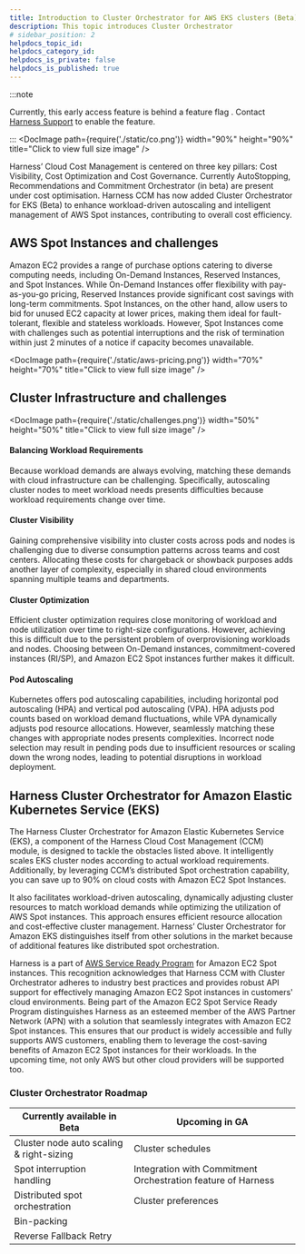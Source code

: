 ```yaml
---
title: Introduction to Cluster Orchestrator for AWS EKS clusters (Beta)
description: This topic introduces Cluster Orchestrator
# sidebar_position: 2
helpdocs_topic_id: 
helpdocs_category_id: 
helpdocs_is_private: false
helpdocs_is_published: true
---
```


:::note

Currently, this early access feature is behind a feature flag . Contact [Harness Support](mailto:support@harness.io) to enable the feature.

:::
<DocImage path={require('./static/co.png')} width="90%" height="90%" title="Click to view full size image" />

Harness’ Cloud Cost Management is centered on three key pillars: Cost Visibility, Cost Optimization and Cost Governance.
Currently AutoStopping, Recommendations and Commitment Orchestrator (in beta) are present under cost optimisation. Harness CCM has now added Cluster Orchestrator for EKS (Beta) to enhance workload-driven autoscaling and intelligent management of AWS Spot instances, contributing to overall cost efficiency.

## AWS Spot Instances and challenges 
Amazon EC2 provides a range of purchase options catering to diverse computing needs, including On-Demand Instances, Reserved Instances, and Spot Instances. While On-Demand Instances offer flexibility with pay-as-you-go pricing, Reserved Instances provide significant cost savings with long-term commitments. Spot Instances, on the other hand, allow users to bid for unused EC2 capacity at lower prices, making them ideal for fault-tolerant, flexible and stateless workloads. However, Spot Instances come with challenges such as potential interruptions and the risk of termination within just 2 minutes of a notice if capacity becomes unavailable.

<DocImage path={require('./static/aws-pricing.png')} width="70%" height="70%" title="Click to view full size image" />

## Cluster Infrastructure and challenges  

<DocImage path={require('./static/challenges.png')} width="50%" height="50%" title="Click to view full size image" />

#### Balancing Workload Requirements
Because workload demands are always evolving, matching these demands with cloud infrastructure can be challenging. Specifically, autoscaling cluster nodes to meet workload needs presents difficulties because workload requirements change over time.

#### Cluster Visibility
Gaining comprehensive visibility into cluster costs across pods and nodes is challenging due to diverse consumption patterns across teams and cost centers. Allocating these costs for chargeback or showback purposes adds another layer of complexity, especially in shared cloud environments spanning multiple teams and departments. 

#### Cluster Optimization
Efficient cluster optimization requires close monitoring of workload and node utilization over time to right-size configurations. However, achieving this is difficult due to the persistent problem of overprovisioning workloads and nodes. Choosing between On-Demand instances, commitment-covered instances (RI/SP), and Amazon EC2 Spot instances further makes it difficult.

#### Pod Autoscaling
Kubernetes offers pod autoscaling capabilities, including horizontal pod autoscaling (HPA) and vertical pod autoscaling (VPA). HPA adjusts pod counts based on workload demand fluctuations, while VPA dynamically adjusts pod resource allocations. However, seamlessly matching these changes with appropriate nodes presents complexities. Incorrect node selection may result in pending pods due to insufficient resources or scaling down the wrong nodes, leading to potential disruptions in workload deployment.

## Harness Cluster Orchestrator for Amazon Elastic Kubernetes Service (EKS)

The Harness Cluster Orchestrator for Amazon Elastic Kubernetes Service (EKS), a component of the Harness Cloud Cost Management (CCM) module, is designed to tackle the obstacles listed above. It intelligently scales EKS cluster nodes according to actual workload requirements. Additionally, by leveraging CCM’s distributed Spot orchestration capability, you can save up to 90% on cloud costs with Amazon EC2 Spot Instances.

It also facilitates workload-driven autoscaling, dynamically adjusting cluster resources to match workload demands while optimizing the utilization of AWS Spot instances. This approach ensures efficient resource allocation and cost-effective cluster management. Harness’  Cluster Orchestrator for Amazon EKS distinguishes itself from other solutions in the market because of additional features like distributed spot orchestration.

Harness is a part of [AWS Service Ready Program](https://aws.amazon.com/blogs/apn/optimize-cost-and-performance-with-amazon-ec2-spot-ready-partners/) for Amazon EC2 Spot instances. This recognition acknowledges that Harness CCM with Cluster Orchestrator adheres to industry best practices and provides robust API support for effectively managing Amazon EC2 Spot instances in customers' cloud environments. Being part of the Amazon EC2 Spot Service Ready Program distinguishes Harness as an esteemed member of the AWS Partner Network (APN) with a solution that seamlessly integrates with Amazon EC2 Spot instances. This ensures that our product is widely accessible and fully supports AWS customers, enabling them to leverage the cost-saving benefits of Amazon EC2 Spot instances for their workloads. In the upcoming time, not only AWS but other cloud providers will be supported too. 

### Cluster Orchestrator Roadmap 


| Currently available in Beta | Upcoming in GA |
|-----------------------------|----------------|
| Cluster node auto scaling & right-sizing | Cluster schedules |
| Spot interruption handling | Integration with Commitment Orchestration feature of Harness |
| Distributed spot orchestration | Cluster preferences |
| Bin-packing |  |
| Reverse Fallback Retry | |


